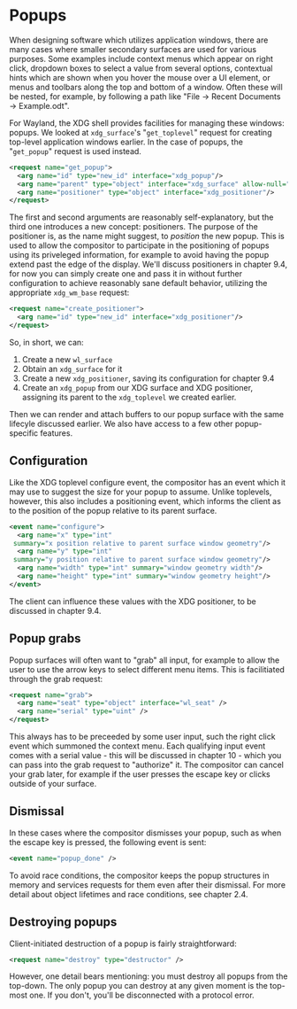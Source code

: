 # Popups

When designing software which utilizes application windows, there are many cases
where smaller secondary surfaces are used for various purposes. Some examples
include context menus which appear on right click, dropdown boxes to select a
value from several options, contextual hints which are shown when you hover the
mouse over a UI element, or menus and toolbars along the top and bottom of a
window. Often these will be nested, for example, by following a path like "File
→ Recent Documents → Example.odt".

For Wayland, the XDG shell provides facilities for managing these windows:
popups. We looked at `xdg_surface`'s "`get_toplevel`" request for creating
top-level application windows earlier. In the case of popups, the "`get_popup`"
request is used instead.

```xml
<request name="get_popup">
  <arg name="id" type="new_id" interface="xdg_popup"/>
  <arg name="parent" type="object" interface="xdg_surface" allow-null="true"/>
  <arg name="positioner" type="object" interface="xdg_positioner"/>
</request>
```

The first and second arguments are reasonably self-explanatory, but the third
one introduces a new concept: positioners. The purpose of the positioner is, as
the name might suggest, to *position* the new popup. This is used to allow the
compositor to participate in the positioning of popups using its priveleged
information, for example to avoid having the popup extend past the edge of the
display. We'll discuss positioners in chapter 9.4, for now you can simply create
one and pass it in without further configuration to achieve reasonably sane
default behavior, utilizing the appropriate `xdg_wm_base` request:

```xml
<request name="create_positioner">
  <arg name="id" type="new_id" interface="xdg_positioner"/>
</request>
```

So, in short, we can:

1. Create a new `wl_surface`
2. Obtain an `xdg_surface` for it
3. Create a new `xdg_positioner`, saving its configuration for chapter 9.4
4. Create an `xdg_popup` from our XDG surface and XDG positioner, assigning its
   parent to the `xdg_toplevel` we created earlier.

Then we can render and attach buffers to our popup surface with the same
lifecyle discussed earlier. We also have access to a few other popup-specific
features.

## Configuration

Like the XDG toplevel configure event, the compositor has an event which it may
use to suggest the size for your popup to assume. Unlike toplevels, however,
this also includes a positioning event, which informs the client as to the
position of the popup relative to its parent surface.

```xml
<event name="configure">
  <arg name="x" type="int"
 summary="x position relative to parent surface window geometry"/>
  <arg name="y" type="int"
 summary="y position relative to parent surface window geometry"/>
  <arg name="width" type="int" summary="window geometry width"/>
  <arg name="height" type="int" summary="window geometry height"/>
</event>
```

The client can influence these values with the XDG positioner, to be discussed
in chapter 9.4.

## Popup grabs

Popup surfaces will often want to "grab" all input, for example to allow the
user to use the arrow keys to select different menu items. This is facilitiated
through the grab request:

```xml
<request name="grab">
  <arg name="seat" type="object" interface="wl_seat" />
  <arg name="serial" type="uint" />
</request>
```

This always has to be preceeded by some user input, such the right click event
which summoned the context menu. Each qualifying input event comes with a serial
value - this will be discussed in chapter 10 - which you can pass into the grab
request to "authorize" it. The compositor can cancel your grab later, for
example if the user presses the escape key or clicks outside of your surface.

## Dismissal

In these cases where the compositor dismisses your popup, such as when the
escape key is pressed, the following event is sent:

```xml
<event name="popup_done" />
```

To avoid race conditions, the compositor keeps the popup structures in memory
and services requests for them even after their dismissal. For more detail about
object lifetimes and race conditions, see chapter 2.4.

## Destroying popups

Client-initiated destruction of a popup is fairly straightforward:

```xml
<request name="destroy" type="destructor" />
```

However, one detail bears mentioning: you must destroy all popups from the
top-down. The only popup you can destroy at any given moment is the top-most
one. If you don't, you'll be disconnected with a protocol error.
